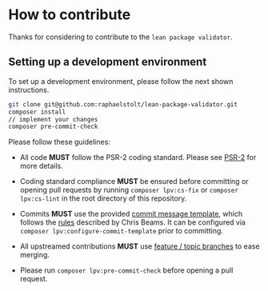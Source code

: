 # How to contribute

Thanks for considering to contribute to the `lean package validator`.

## Setting up a development environment

To set up a development environment, please follow the next shown instructions.

```bash
git clone git@github.com:raphaelstolt/lean-package-validator.git
composer install
// implement your changes
composer pre-commit-check
```

Please follow these guidelines:

- All code __MUST__ follow the PSR-2 coding standard. Please see [PSR-2](http://www.php-fig.org/psr/psr-2/) for more details.

- Coding standard compliance __MUST__ be ensured before committing or opening pull requests by running `composer lpv:cs-fix` or `composer lpv:cs-lint` in the root directory of this repository.

- Commits __MUST__ use the provided [commit message template](../.gitmessage), which follows the [rules](http://chris.beams.io/posts/git-commit/) described by Chris Beams. It can be configured via `composer lpv:configure-commit-template` prior to committing.

- All upstreamed contributions __MUST__ use [feature / topic branches](https://git-scm.com/book/en/v2/Git-Branching-Branching-Workflows) to ease merging.

- Please run `composer lpv:pre-commit-check` before opening a pull request.
